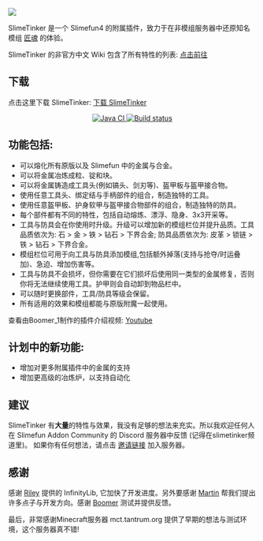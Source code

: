 ![](https://cdn.jsdelivr.net/gh/Sefiraat/SlimeTinker/images/logo/logo_large.png)

SlimeTinker 是一个 Slimefun4 的附属插件，致力于在非模组服务器中还原知名模组 [匠魂](https://www.curseforge.com/minecraft/mc-mods/tinkers-construct) 的体验。

SlimeTinker 的非官方中文 Wiki 包含了所有特性的列表: [点击前往](https://slimetinker.guizhanss.wiki)

## 下载

点击这里下载 SlimeTinker: [下载 SlimeTinker](https://builds.guizhanss.net/ybw0014/SlimeTinker-CN/master)

<p align="center">
  <a href="https://github.com/ybw0014/SlimeTinker-CN/actions/workflows/maven.yml">
    <img src="https://github.com/ybw0014/SlimeTinker-CN/actions/workflows/maven.yml/badge.svg" alt="Java CI"/>
  </a>
  <a href="https://builds.guizhanss.net/ybw0014/SlimeTinker-CN/master">
    <img src="https://builds.guizhanss.net/f/ybw0014/SlimeTinker-CN/master/badge.svg" alt="Build status"/>
  </a>
</p>

## 功能包括:

* 可以熔化所有原版以及 Slimefun 中的金属与合金。
* 可以将金属冶炼成粒、锭和块。
* 可以将金属铸造成工具头(例如镐头、剑刃等)、盔甲板与盔甲接合物。
* 使用任意工具头、绑定结与手柄部件的组合，制造独特的工具。
* 使用任意盔甲板、护身软甲与盔甲接合物部件的组合，制造独特的防具。
* 每个部件都有不同的特性，包括自动熔炼、漂浮、隐身、3x3开采等。
* 工具与防具会在你使用时升级。升级可以增加新的模组栏位并提升品质。工具品质依次为: 石 > 金 > 铁 > 钻石 > 下界合金; 防具品质依次为: 皮革 > 锁链 > 铁 > 钻石 > 下界合金。
* 模组栏位可用于向工具与防具添加模组,包括额外掉落(支持与抢夺/时运叠加)、急迫、增加伤害等。
* 工具与防具不会损坏，但你需要在它们损坏后使用同一类型的金属修复，否则你将无法继续使用工具。护甲则会自动卸到物品栏中。
* 可以随时更换部件，工具/防具等级会保留。
* 所有适用的效果和模组都能与原版附魔一起使用。

查看由Boomer_1制作的插件介绍视频: [Youtube](https://youtu.be/gAUoxj-h26s)

## 计划中的新功能:

* 增加对更多附属插件中的金属的支持
* 增加更高级的冶炼炉，以支持自动化

## 建议

SlimeTinker 有**大量**的特性与效果，我没有足够的想法来充实。所以我欢迎任何人在 Slimefun Addon Community 的 Discord 服务器中反馈 (记得在slimetinker频道里)。 如果你有任何想法，请点击 [邀请链接](https://discord.gg/SqD3gg5SAU) 加入服务器。

## 感谢

感谢 [Riley](https://github.com/Mooy1) 提供的 InfinityLib, 它加快了开发进度。另外要感谢 [Martin](https://github.com/martinbrom) 帮我们提出许多点子与开发方向。感谢 [Boomer](https://www.youtube.com/channel/UC2ZmER18YBRYube-62-JVpA) 测试并提供反馈。

最后，非常感谢Minecraft服务器 mct.tantrum.org 提供了早期的想法与测试环境，这个服务器真不错!
